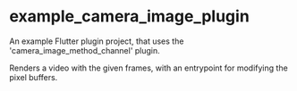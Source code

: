 # example_camera_image_plugin

An example Flutter plugin project, that uses the 'camera_image_method_channel' plugin.

Renders a video with the given frames, with an entrypoint for modifying the pixel buffers.